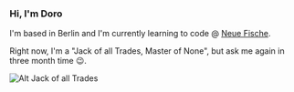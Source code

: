 ### Hi, I'm Doro

I'm based in Berlin and I'm currently learning to code @ [Neue Fische](https://www.neuefische.de/).

Right now, I'm a "Jack of all Trades, Master of None", but ask me again in three month time 😉.

![Alt Jack of all Trades](https://media.giphy.com/media/vFKqnCdLPNOKc/giphy.gif)


<!--
**DoroVernier/DoroVernier** is a ✨ _special_ ✨ repository because its `README.md` (this file) appears on your GitHub profile.

Here are some ideas to get you started:

- 🔭 I’m currently working on ...
- 🌱 I’m currently learning ...
- 👯 I’m looking to collaborate on ...
- 🤔 I’m looking for help with ...
- 💬 Ask me about ...
- 📫 How to reach me: ...
- 😄 Pronouns: ...
- ⚡ Fun fact: ...
-->
